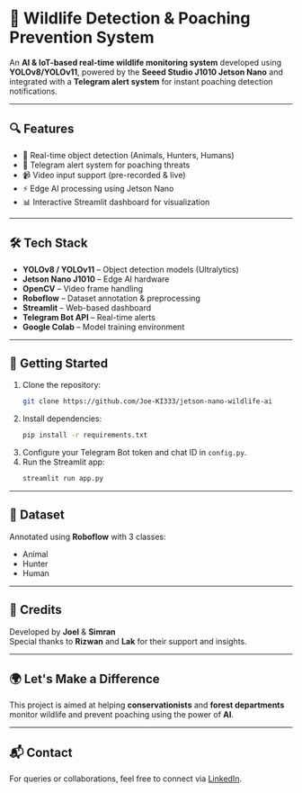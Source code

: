 
# 🦌 Wildlife Detection & Poaching Prevention System

An **AI & IoT-based real-time wildlife monitoring system** developed using **YOLOv8/YOLOv11**, powered by the **Seeed Studio J1010 Jetson Nano** and integrated with a **Telegram alert system** for instant poaching detection notifications.

---

## 🔍 Features
- 🎯 Real-time object detection (Animals, Hunters, Humans)
- 🚨 Telegram alert system for poaching threats
- 📹 Video input support (pre-recorded & live)
- ⚡ Edge AI processing using Jetson Nano
- 📊 Interactive Streamlit dashboard for visualization

---

## 🛠️ Tech Stack
- **YOLOv8 / YOLOv11** – Object detection models (Ultralytics)
- **Jetson Nano J1010** – Edge AI hardware
- **OpenCV** – Video frame handling
- **Roboflow** – Dataset annotation & preprocessing
- **Streamlit** – Web-based dashboard
- **Telegram Bot API** – Real-time alerts
- **Google Colab** – Model training environment

---

## 🚀 Getting Started
1. Clone the repository:
   ```bash
   git clone https://github.com/Joe-KI333/jetson-nano-wildlife-ai
   ```
2. Install dependencies:
   ```bash
   pip install -r requirements.txt
   ```
3. Configure your Telegram Bot token and chat ID in `config.py`.
4. Run the Streamlit app:
   ```bash
   streamlit run app.py
   ```

---

## 📁 Dataset
Annotated using **Roboflow** with 3 classes:
- Animal
- Hunter
- Human

---

## 🤝 Credits
Developed by **Joel** & **Simran**  
Special thanks to **Rizwan** and **Lak** for their support and insights.

---

## 🌍 Let's Make a Difference
This project is aimed at helping **conservationists** and **forest departments** monitor wildlife and prevent poaching using the power of **AI**.

---

## 📬 Contact
For queries or collaborations, feel free to connect via [LinkedIn](https://www.linkedin.com/in/joelnadar123/).
